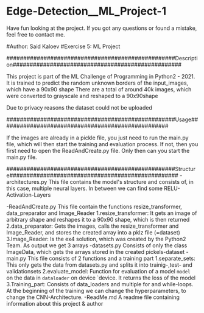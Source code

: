 # Edge-Detection__ML_Project-1
Have fun looking at the project. If you got any questions or found a mistake, feel free to contact me.


#Author: Said Kaloev
#Exercise 5: ML Project

##################################################Description##################################################

This project is part of the ML Challenge of Programming in Python2 - 2021.
It is trained to predict the random unknown borders of the input_images, which have a 90x90 shape
There are a total of around 40k images, which were converted to grayscale and reshaped to a 90x90shape


Due to privacy reasons the dataset could not be uploaded

##################################################Usage##################################################

If the images are already in a pickle file, you just need to run the main.py file, which will then start the training and evaluation process.
If not, then you first need to open the ReadAndCreate.py file. Only then can you start the main.py file.

##################################################Structure##################################################
-architectures.py
	This file contains the model's structure and consists of, in this case, multiple neural layers. In between we can find some RELU-Activation-Layers

-ReadAndCreate.py
	This file contain the functions resize_transformer, data_preparator and Image_Reader
		1.resize_transformer: It gets an image of arbitrary shape and reshapes it to a 90x90 shape, which is then returned
		2.data_preparator: Gets the images, calls the resize_transformer and Image_Reader, and stores the created array into a pklz file (=dataset)
		3.Image_Reader: Is the ex4 solution, which was created by the Python2 Team. As output we get 3 arrays
-datasets.py
	Consists of only the class ImageData, which gets the arrays stored in the created pickels-dataset
-main.py
	This file consists of 2 functions and a training part
		1.separate_sets: This only gets the data from datasets.py and splits it into trainig-,test- and validationsets
		2.evaluate_model: Function for evaluation of a model `model` on the data in `dataloader` on device `device. It returns the loss of the model
		3.Training_part: Consists of data_loaders and multiple for and while-loops. At the beginning of the training we can change the hyperparameters, to change the CNN-Architecture.
-ReadMe.md
	A readme file containing information about this project & author
